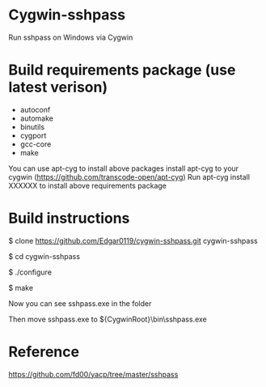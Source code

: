 # Cygwin-sshpass
Run sshpass on Windows via Cygwin

# Build requirements package (use latest verison)
* autoconf
* automake
* binutils
* cygport
* gcc-core
* make

You can use apt-cyg to install above packages
install apt-cyg to your cygwin (https://github.com/transcode-open/apt-cyg)
Run apt-cyg install XXXXXX to install above requirements package

# Build instructions
$ clone https://github.com/Edgar0119/cygwin-sshpass.git cygwin-sshpass

$ cd cygwin-sshpass

$ ./configure

$ make

Now you can see sshpass.exe in the folder

Then move sshpass.exe to ${CygwinRoot}\bin\sshpass.exe

# Reference
https://github.com/fd00/yacp/tree/master/sshpass
